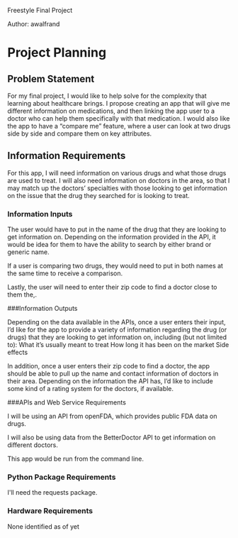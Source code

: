 Freestyle Final Project

Author: awalfrand

# Project Planning
## Problem Statement

For my final project, I would like to help solve for the complexity that learning about healthcare brings. I propose creating an app that will give me different information on medications, and then linking the app user to a doctor who can help them specifically with that medication. I would also like the app to have a “compare me” feature, where a user can look at two drugs side by side and compare them on key attributes. 

## Information Requirements

For this app, I will need information on various drugs and what those drugs are used to treat. I will also need information on doctors in the area, so that I may match up the doctors’ specialties with those looking to get information on the issue that the drug they searched for is looking to treat.

### Information Inputs

The user would have to put in the name of the drug that they are looking to get information on. Depending on the information provided in the API, it would be idea for them to have the ability to search by either brand or generic name. 

If a user is comparing two drugs, they would need to put in both names at the same time to receive a comparison.

Lastly, the user will need to enter their zip code to find a doctor close to them the,. 

###Information Outputs

Depending on the data available in the APIs, once a user enters their input, I’d like for the app to provide a variety of information regarding the drug (or drugs) that they are looking to get information on, including (but not limited to):
What it’s usually meant to treat
How long it has been on the market
Side effects

In addition, once a user enters their zip code to find a doctor, the app should be able to pull up the name and contact information of doctors in their area. Depending on the information the API has, I’d like to include some kind of a rating system for the doctors, if available. 

###APIs and Web Service Requirements

I will be using an API from openFDA, which provides public FDA data on drugs.

I will also be using data from the BetterDoctor API to get information on different doctors.  

This app would be run from the command line. 

### Python Package Requirements

I'll need the requests package.

### Hardware Requirements

None identified as of yet
